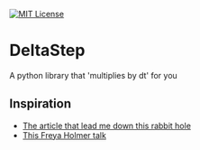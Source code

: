 
[![MIT License](https://img.shields.io/badge/License-MIT-green.svg)](https://choosealicense.com/licenses/mit/)


# DeltaStep

A python library that 'multiplies by dt' for you


## Inspiration

 - [The article that lead me down this rabbit hole](https://gafferongames.com/post/integration_basics/)
 - [This Freya Holmer talk](https://www.youtube.com/watch?v=LSNQuFEDOyQ)